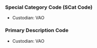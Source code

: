 ### Special Category Code (SCat Code)
* Custodian: VAO

### Primary Description Code
* Custodian: VAO